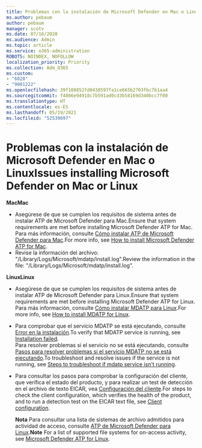 ```yaml
---
title: Problemas con la instalación de Microsoft Defender en Mac o Linux
ms.author: pebaum
author: pebaum
manager: scotv
ms.date: 07/16/2020
ms.audience: Admin
ms.topic: article
ms.service: o365-administration
ROBOTS: NOINDEX, NOFOLLOW
localization_priority: Priority
ms.collection: Adm_O365
ms.custom:
- "6028"
- "9001222"
ms.openlocfilehash: 39f180852fd0438597fa1ce665b2703fbc7b1aa4
ms.sourcegitcommit: f4866e94918c7b591ad0cd3b58169d340bcc7f00
ms.translationtype: HT
ms.contentlocale: es-ES
ms.lasthandoff: 05/19/2021
ms.locfileid: "52539697"
---
```

# <a name="issues-installing-microsoft-defender-on-mac-or-linux"></a><span data-ttu-id="6b0cf-102">Problemas con la instalación de Microsoft Defender en Mac o Linux</span><span class="sxs-lookup"><span data-stu-id="6b0cf-102">Issues installing Microsoft Defender on Mac or Linux</span></span>

<span data-ttu-id="6b0cf-103">**Mac**</span><span class="sxs-lookup"><span data-stu-id="6b0cf-103">**Mac**</span></span>

- <span data-ttu-id="6b0cf-104">Asegúrese de que se cumplen los requisitos de sistema antes de instalar ATP de Microsoft Defender para Mac.</span><span class="sxs-lookup"><span data-stu-id="6b0cf-104">Ensure that system requirements are met before installing Microsoft Defender ATP for Mac.</span></span> <span data-ttu-id="6b0cf-105">Para más información, consulte [Cómo instalar ATP de Microsoft Defender para Mac](/windows/security/threat-protection/microsoft-defender-atp/microsoft-defender-atp-mac#how-to-install-microsoft-defender-atp-for-mac).</span><span class="sxs-lookup"><span data-stu-id="6b0cf-105">For more info, see [How to install Microsoft Defender ATP for Mac](/windows/security/threat-protection/microsoft-defender-atp/microsoft-defender-atp-mac#how-to-install-microsoft-defender-atp-for-mac).</span></span>  
- <span data-ttu-id="6b0cf-106">Revise la información del archivo: "/Library/Logs/Microsoft/mdatp/install.log".</span><span class="sxs-lookup"><span data-stu-id="6b0cf-106">Review the information in the file: "/Library/Logs/Microsoft/mdatp/install.log".</span></span>

<span data-ttu-id="6b0cf-107">**Linux**</span><span class="sxs-lookup"><span data-stu-id="6b0cf-107">**Linux**</span></span>

- <span data-ttu-id="6b0cf-108">Asegúrese de que se cumplen los requisitos de sistema antes de instalar ATP de Microsoft Defender para Linux.</span><span class="sxs-lookup"><span data-stu-id="6b0cf-108">Ensure that system requirements are met before installing Microsoft Defender ATP for Linux.</span></span> <span data-ttu-id="6b0cf-109">Para más información, consulte [Cómo instalar MDATP para Linux](/windows/security/threat-protection/microsoft-defender-atp/microsoft-defender-atp-linux#system-requirements).</span><span class="sxs-lookup"><span data-stu-id="6b0cf-109">For more info, see [How to install MDATP for Linux](/windows/security/threat-protection/microsoft-defender-atp/microsoft-defender-atp-linux#system-requirements).</span></span> 
- <span data-ttu-id="6b0cf-110">Para comprobar que el servicio MDATP se está ejecutando, consulte [Error en la instalación](/windows/security/threat-protection/microsoft-defender-atp/linux-support-install#installation-failed).</span><span class="sxs-lookup"><span data-stu-id="6b0cf-110">To verify that MDATP service is running, see [Installation failed](/windows/security/threat-protection/microsoft-defender-atp/linux-support-install#installation-failed).</span></span>  
    <span data-ttu-id="6b0cf-111">Para resolver problemas si el servicio no se está ejecutando, consulte [Pasos para resolver problemas si el servicio MDATP no se está ejecutando](/windows/security/threat-protection/microsoft-defender-atp/linux-support-install#steps-to-troubleshoot-if-mdatp-service-isnt-running).</span><span class="sxs-lookup"><span data-stu-id="6b0cf-111">To troubleshoot and resolve issues if the service is not running, see [Steps to troubleshoot if mdatp service isn't running](/windows/security/threat-protection/microsoft-defender-atp/linux-support-install#steps-to-troubleshoot-if-mdatp-service-isnt-running).</span></span>
- <span data-ttu-id="6b0cf-112">Para consultar los pasos para comprobar la configuración del cliente, que verifica el estado del producto, y para realizar un test de detección en el archivo de texto EICAR, vea [Configuración del cliente](/windows/security/threat-protection/microsoft-defender-atp/linux-install-manually#client-configuration).</span><span class="sxs-lookup"><span data-stu-id="6b0cf-112">For steps to check the client configuration, which verifies the health of the product, and to run a detection test on the EICAR text file, see [Client configuration](/windows/security/threat-protection/microsoft-defender-atp/linux-install-manually#client-configuration).</span></span>  

    <span data-ttu-id="6b0cf-113">**Nota** Para consultar una lista de sistemas de archivo admitidos para actividad de acceso, consulte [ATP de Microsoft Defender para Linux](/windows/security/threat-protection/microsoft-defender-atp/microsoft-defender-atp-linux#system-requirements).</span><span class="sxs-lookup"><span data-stu-id="6b0cf-113">**Note** For a list of supported file systems for on-access activity, see [Microsoft Defender ATP for Linux](/windows/security/threat-protection/microsoft-defender-atp/microsoft-defender-atp-linux#system-requirements).</span></span>